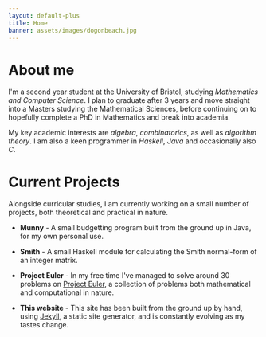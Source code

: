 ```yaml
---
layout: default-plus
title: Home
banner: assets/images/dogonbeach.jpg
---
```


# About me

I'm a second year student at the University of Bristol, studying *Mathematics and Computer Science*. I plan to graduate after 3 years and move straight into a Masters studying the Mathematical Sciences, before continuing on to hopefully complete a PhD in Mathematics and break into academia.

My key academic interests are *algebra*, *combinatorics*, as well as *algorithm theory*. I am also a keen programmer in *Haskell*, *Java* and occasionally also *C*.

# Current Projects

Alongside curricular studies, I am currently working on a small number of projects, both theoretical and practical in nature.

- **Munny** - A small budgetting program built from the ground up in Java, for my own personal use.

- **Smith** - A small Haskell module for calculating the Smith normal-form of an integer matrix.

- **Project Euler** - In my free time I've managed to solve around 30 problems on <a href="https://projecteuler.net/">Project Euler</a>, a collection of problems both mathematical and computational in nature.

- **This website** - This site has been built from the ground up by hand, using <a href="https://jekyllrb.com/">Jekyll</a>, a static site generator, and is constantly evolving as my tastes change.
